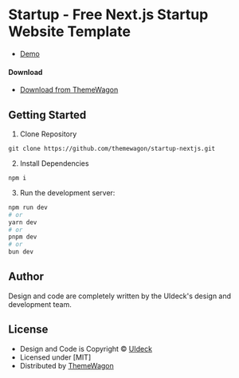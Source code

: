 # Startup - Free Next.js Startup Website Template

 - [Demo](https://themewagon.github.io/startup-nextjs/)

#### Download
 - [Download from ThemeWagon](https://themewagon.com/themes/startup-nextjs/)
 

## Getting Started

1. Clone Repository

```
git clone https://github.com/themewagon/startup-nextjs.git
```

2. Install Dependencies

```
npm i
```

3. Run the development server:

```bash
npm run dev
# or
yarn dev
# or
pnpm dev
# or
bun dev
```

## Author

Design and code are completely written by the UIdeck's design and development team.  


## License

 - Design and Code is Copyright &copy; [UIdeck](https://uideck.com/)
 - Licensed under [MIT]
 - Distributed by [ThemeWagon](https://themewagon.com)


